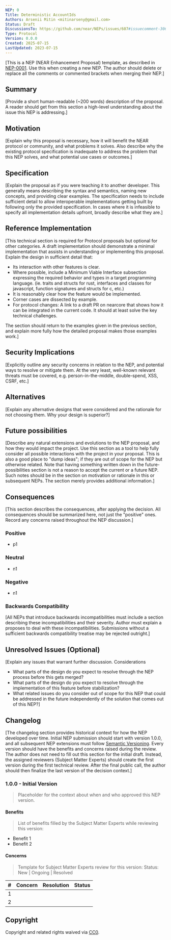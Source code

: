 ```yaml
---
NEP: 0
Title: Deterministic AccountIds
Authors: Arsenii Mitin <mitinarseny@gmail.com>
Status: Draft
DiscussionsTo: https://github.com/near/NEPs/issues/607#issuecomment-3067136865
Type: Protocol
Version: 0.0.0
Created: 2025-07-15
LastUpdated: 2023-07-15
---
```


[This is a NEP (NEAR Enhancement Proposal) template, as described in [NEP-0001](https://github.com/near/NEPs/blob/master/neps/nep-0001.md). Use this when creating a new NEP. The author should delete or replace all the comments or commented brackets when merging their NEP.]

<!-- NEP Header Preamble

Each NEP must begin with an RFC 822 style header preamble. The headers must appear in the following order:

NEP: The NEP title in no more than 4-5 words.

Title: NEP title

Author: List of author name(s) and optional contact info. Examples FirstName LastName <satoshi@fakenews.org>, FirstName LastName (@GitHubUserName)>

Status: The NEP status -- New | Approved | Deprecated.

DiscussionsTo (Optional): URL of current canonical discussion thread, e.g. GitHub Pull Request link.

Type: The NEP type -- Protocol | Contract Standard | Wallet Standard | DevTools Standard.

Requires (Optional): NEPs may have a Requires header, indicating the NEP numbers that this NEP depends on.

Replaces (Optional): A newer NEP marked with a SupercededBy header must have a Replaces header containing the number of the NEP that it rendered obsolete.

SupersededBy (Optional): NEPs may also have a SupersededBy header indicating that a NEP has been rendered obsolete by a later document; the value is the number of the NEP that replaces the current document.

Version: The version number. A new NEP should start with 1.0.0, and future NEP Extensions must follow Semantic Versioning.

Created: The Created header records the date that the NEP was assigned a number, should be in ISO 8601 yyyy-mm-dd format, e.g. 2022-12-31.

LastUpdated: The Created header records the date that the NEP was assigned a number, should be in ISO 8601 yyyy-mm-dd format, e.g. 2022-12-31.

See example above -->

## Summary

[Provide a short human-readable (~200 words) description of the proposal. A reader should get from this section a high-level understanding about the issue this NEP is addressing.]

## Motivation

[Explain why this proposal is necessary, how it will benefit the NEAR protocol or community, and what problems it solves. Also describe why the existing protocol specification is inadequate to address the problem that this NEP solves, and what potential use cases or outcomes.]

## Specification

[Explain the proposal as if you were teaching it to another developer. This generally means describing the syntax and semantics, naming new concepts, and providing clear examples. The specification needs to include sufficient detail to allow interoperable implementations getting built by following only the provided specification. In cases where it is infeasible to specify all implementation details upfront, broadly describe what they are.]

## Reference Implementation

[This technical section is required for Protocol proposals but optional for other categories. A draft implementation should demonstrate a minimal implementation that assists in understanding or implementing this proposal. Explain the design in sufficient detail that:

* Its interaction with other features is clear.
* Where possible, include a Minimum Viable Interface subsection expressing the required behavior and types in a target programming language. (ie. traits and structs for rust, interfaces and classes for javascript, function signatures and structs for c, etc.)
* It is reasonably clear how the feature would be implemented.
* Corner cases are dissected by example.
* For protocol changes: A link to a draft PR on nearcore that shows how it can be integrated in the current code. It should at least solve the key technical challenges.

The section should return to the examples given in the previous section, and explain more fully how the detailed proposal makes those examples work.]

## Security Implications

[Explicitly outline any security concerns in relation to the NEP, and potential ways to resolve or mitigate them. At the very least, well-known relevant threats must be covered, e.g. person-in-the-middle, double-spend, XSS, CSRF, etc.]

## Alternatives

[Explain any alternative designs that were considered and the rationale for not choosing them. Why your design is superior?]

## Future possibilities

[Describe any natural extensions and evolutions to the NEP proposal, and how they would impact the project. Use this section as a tool to help fully consider all possible interactions with the project in your proposal. This is also a good place to "dump ideas"; if they are out of scope for the NEP but otherwise related. Note that having something written down in the future-possibilities section is not a reason to accept the current or a future NEP. Such notes should be in the section on motivation or rationale in this or subsequent NEPs. The section merely provides additional information.]

## Consequences

[This section describes the consequences, after applying the decision. All consequences should be summarized here, not just the "positive" ones. Record any concerns raised throughout the NEP discussion.]

### Positive

* p1

### Neutral

* n1

### Negative

* n1

### Backwards Compatibility

[All NEPs that introduce backwards incompatibilities must include a section describing these incompatibilities and their severity. Author must explain a proposes to deal with these incompatibilities. Submissions without a sufficient backwards compatibility treatise may be rejected outright.]

## Unresolved Issues (Optional)

[Explain any issues that warrant further discussion. Considerations

* What parts of the design do you expect to resolve through the NEP process before this gets merged?
* What parts of the design do you expect to resolve through the implementation of this feature before stabilization?
* What related issues do you consider out of scope for this NEP that could be addressed in the future independently of the solution that comes out of this NEP?]

## Changelog

[The changelog section provides historical context for how the NEP developed over time. Initial NEP submission should start with version 1.0.0, and all subsequent NEP extensions must follow [Semantic Versioning](https://semver.org/). Every version should have the benefits and concerns raised during the review. The author does not need to fill out this section for the initial draft. Instead, the assigned reviewers (Subject Matter Experts) should create the first version during the first technical review. After the final public call, the author should then finalize the last version of the decision context.]

### 1.0.0 - Initial Version

> Placeholder for the context about when and who approved this NEP version.

#### Benefits

> List of benefits filled by the Subject Matter Experts while reviewing this version:

* Benefit 1
* Benefit 2

#### Concerns

> Template for Subject Matter Experts review for this version:
> Status: New | Ongoing | Resolved

|   # | Concern | Resolution | Status |
| --: | :------ | :--------- | -----: |
|   1 |         |            |        |
|   2 |         |            |        |

## Copyright

Copyright and related rights waived via [CC0](https://creativecommons.org/publicdomain/zero/1.0/).
